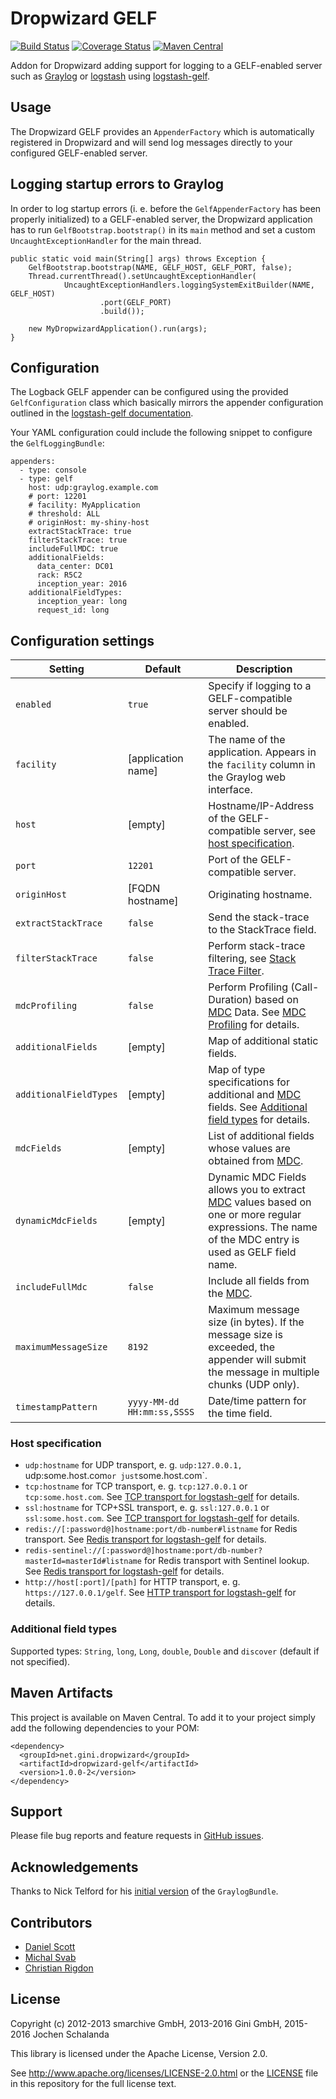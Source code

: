 Dropwizard GELF
===============
[![Build Status](https://travis-ci.org/gini/dropwizard-gelf.svg?branch=master)](https://travis-ci.org/gini/dropwizard-gelf)
[![Coverage Status](https://img.shields.io/coveralls/gini/dropwizard-gelf.svg)](https://coveralls.io/r/gini/dropwizard-gelf)
[![Maven Central](https://img.shields.io/maven-central/v/net.gini.dropwizard/dropwizard-gelf.svg)](http://mvnrepository.com/artifact/net.gini.dropwizard/dropwizard-gelf)

Addon for Dropwizard adding support for logging to a GELF-enabled server such as [Graylog](https://www.graylog.org/)
or [logstash](http://logstash.net/) using [logstash-gelf](http://logging.paluch.biz/).


Usage
-----

The Dropwizard GELF provides an `AppenderFactory` which is automatically registered in Dropwizard and will send log
messages directly to your configured GELF-enabled server.


Logging startup errors to Graylog
---------------------------------

In order to log startup errors (i. e. before the `GelfAppenderFactory` has been properly initialized) to a GELF-enabled
server, the Dropwizard application has to run `GelfBootstrap.bootstrap()` in its `main` method and set a custom
`UncaughtExceptionHandler` for the main thread.

    public static void main(String[] args) throws Exception {
        GelfBootstrap.bootstrap(NAME, GELF_HOST, GELF_PORT, false);
        Thread.currentThread().setUncaughtExceptionHandler(
                UncaughtExceptionHandlers.loggingSystemExitBuilder(NAME, GELF_HOST)
                        .port(GELF_PORT)
                        .build());

        new MyDropwizardApplication().run(args);
    }


Configuration
-------------

The Logback GELF appender can be configured using the provided `GelfConfiguration` class which basically mirrors the
appender configuration outlined in the [logstash-gelf documentation](http://logging.paluch.biz/examples/logback.html).

Your YAML configuration could include the following snippet to configure the `GelfLoggingBundle`:

```
appenders:
  - type: console
  - type: gelf
    host: udp:graylog.example.com
    # port: 12201
    # facility: MyApplication
    # threshold: ALL
    # originHost: my-shiny-host
    extractStackTrace: true
    filterStackTrace: true
    includeFullMDC: true
    additionalFields:
      data_center: DC01
      rack: R5C2
      inception_year: 2016
    additionalFieldTypes:
      inception_year: long
      request_id: long
```


Configuration settings
----------------------

| Setting                | Default                    | Description                                                                                                                                           |
| ---------------------- | -------------------------- | ----------------------------------------------------------------------------------------------------------------------------------------------------- |
| `enabled`              | `true`                     | Specify if logging to a GELF-compatible server should be enabled.                                                                                     |
| `facility`             | [application name]         | The name of the application. Appears in the `facility` column in the Graylog web interface.                                                           |
| `host`                 | [empty]                    | Hostname/IP-Address of the GELF-compatible server, see [host specification](#host-specification).                                                     |
| `port`                 | `12201`                    | Port of the GELF-compatible server.                                                                                                                   |
| `originHost`           | [FQDN hostname]            | Originating hostname.                                                                                                                                 |
| `extractStackTrace`    | `false`                    | Send the stack-trace to the StackTrace field.                                                                                                         |
| `filterStackTrace`     | `false`                    | Perform stack-trace filtering, see [Stack Trace Filter].                                                                                              |
| `mdcProfiling`         | `false`                    | Perform Profiling (Call-Duration) based on [MDC] Data. See [MDC Profiling] for details.                                                               |
| `additionalFields`     | [empty]                    | Map of additional static fields.                                                                                                                      |
| `additionalFieldTypes` | [empty]                    | Map of type specifications for additional and [MDC] fields. See [Additional field types](#additional-field-types) for details.                        |
| `mdcFields`            | [empty]                    | List of additional fields whose values are obtained from [MDC].                                                                                       |
| `dynamicMdcFields`     | [empty]                    | Dynamic MDC Fields allows you to extract [MDC] values based on one or more regular expressions. The name of the MDC entry is used as GELF field name. |
| `includeFullMdc`       | `false`                    | Include all fields from the [MDC].                                                                                                                    |
| `maximumMessageSize`   | `8192`                     | Maximum message size (in bytes). If the message size is exceeded, the appender will submit the message in multiple chunks (UDP only).                 |
| `timestampPattern`     | `yyyy-MM-dd HH:mm:ss,SSSS` | Date/time pattern for the time field.                                                                                                                 |

[MDC]: http://logback.qos.ch/manual/mdc.html
[MDC Profiling]: http://logging.paluch.biz/mdcprofiling.html
[Stack Trace Filter]: http://logging.paluch.biz/stack-trace-filter.html


### Host specification

* `udp:hostname` for UDP transport, e. g. `udp:127.0.0.1, `udp:some.host.com` or just `some.host.com`.
* `tcp:hostname` for TCP transport, e. g. `tcp:127.0.0.1` or `tcp:some.host.com`. See [TCP transport for logstash-gelf] for details.
* `ssl:hostname` for TCP+SSL transport, e. g. `ssl:127.0.0.1` or `ssl:some.host.com`. See [TCP transport for logstash-gelf] for details.
* `redis://[:password@]hostname:port/db-number#listname` for Redis transport. See [Redis transport for logstash-gelf] for details.
* `redis-sentinel://[:password@]hostname:port/db-number?masterId=masterId#listname` for Redis transport with Sentinel lookup. See [Redis transport for logstash-gelf] for details.
* `http://host[:port]/[path]` for HTTP transport, e. g. `https://127.0.0.1/gelf`. See [HTTP transport for logstash-gelf] for details.

[TCP transport for logstash-gelf]: http://logging.paluch.biz/tcp.html
[Redis transport for logstash-gelf]: http://logging.paluch.biz/redis.html
[HTTP transport for logstash-gelf]: http://logging.paluch.biz/http.html


### Additional field types

Supported types: `String`, `long`, `Long`, `double`, `Double` and `discover` (default if not specified).


Maven Artifacts
---------------

This project is available on Maven Central. To add it to your project simply add the following dependencies to your POM:

    <dependency>
      <groupId>net.gini.dropwizard</groupId>
      <artifactId>dropwizard-gelf</artifactId>
      <version>1.0.0-2</version>
    </dependency>


Support
-------

Please file bug reports and feature requests in [GitHub issues](https://github.com/gini/dropwizard-gelf/issues).


Acknowledgements
----------------

Thanks to Nick Telford for his [initial version](https://gist.github.com/dd5e000c3327484540a8) of the `GraylogBundle`.


Contributors
------------

* [Daniel Scott](https://github.com/danieljamesscott)
* [Michal Svab](https://github.com/msvab)
* [Christian Rigdon](https://github.com/Oakie3CR)


License
-------

Copyright (c) 2012-2013 smarchive GmbH, 2013-2016 Gini GmbH, 2015-2016 Jochen Schalanda

This library is licensed under the Apache License, Version 2.0.

See http://www.apache.org/licenses/LICENSE-2.0.html or the [LICENSE](LICENSE) file in this repository for the full license text.
